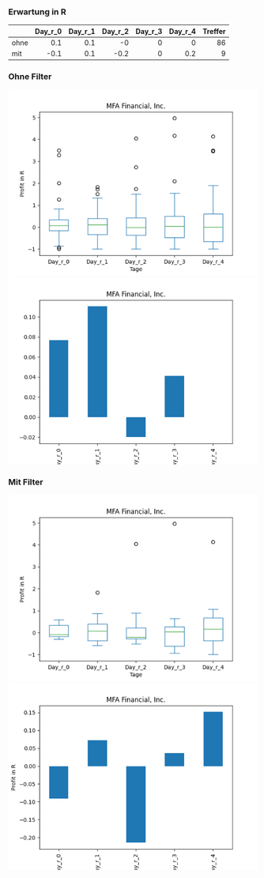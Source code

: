 ### Erwartung in R
|      |   Day_r_0 |   Day_r_1 |   Day_r_2 |   Day_r_3 |   Day_r_4 |   Treffer |
|:-----|----------:|----------:|----------:|----------:|----------:|----------:|
| ohne |       0.1 |       0.1 |      -0   |         0 |       0   |        86 |
| mit  |      -0.1 |       0.1 |      -0.2 |         0 |       0.2 |         9 |

### Ohne Filter
![image info](./data/MFA_box_all.png)
![image info](./data/MFA_median_all.png)

### Mit Filter
![image info](./data/MFA_box_filtered.png)
![image info](./data/MFA_median_filtered.png)